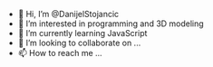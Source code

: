 - 👋 Hi, I’m @DanijelStojancic
- 👀 I’m interested in programming and 3D modeling
- 🌱 I’m currently learning JavaScript
- 💞️ I’m looking to collaborate on ...
- 📫 How to reach me ...

<!---
DanijelStojancic/DanijelStojancic is a ✨ special ✨ repository because its `README.md` (this file) appears on your GitHub profile.
You can click the Preview link to take a look at your changes.
--->
